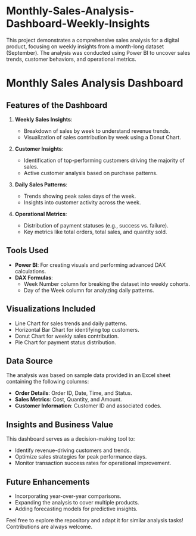 # Monthly-Sales-Analysis-Dashboard-Weekly-Insights
This project demonstrates a comprehensive sales analysis for a digital product, focusing on weekly insights from a month-long dataset (September). The analysis was conducted using Power BI to uncover sales trends, customer behaviors, and operational metrics.

# Monthly Sales Analysis Dashboard

## Features of the Dashboard
1. **Weekly Sales Insights**:
   - Breakdown of sales by week to understand revenue trends.
   - Visualization of sales contribution by week using a Donut Chart.

2. **Customer Insights**:
   - Identification of top-performing customers driving the majority of sales.
   - Active customer analysis based on purchase patterns.

3. **Daily Sales Patterns**:
   - Trends showing peak sales days of the week.
   - Insights into customer activity across the week.

4. **Operational Metrics**:
   - Distribution of payment statuses (e.g., success vs. failure).
   - Key metrics like total orders, total sales, and quantity sold.

## Tools Used
- **Power BI**: For creating visuals and performing advanced DAX calculations.
- **DAX Formulas**:
   - Week Number column for breaking the dataset into weekly cohorts.
   - Day of the Week column for analyzing daily patterns.

## Visualizations Included
- Line Chart for sales trends and daily patterns.
- Horizontal Bar Chart for identifying top customers.
- Donut Chart for weekly sales contribution.
- Pie Chart for payment status distribution.

## Data Source
The analysis was based on sample data provided in an Excel sheet containing the following columns:
- **Order Details**: Order ID, Date, Time, and Status.
- **Sales Metrics**: Cost, Quantity, and Amount.
- **Customer Information**: Customer ID and associated codes.

## Insights and Business Value
This dashboard serves as a decision-making tool to:
- Identify revenue-driving customers and trends.
- Optimize sales strategies for peak performance days.
- Monitor transaction success rates for operational improvement.

## Future Enhancements
- Incorporating year-over-year comparisons.
- Expanding the analysis to cover multiple products.
- Adding forecasting models for predictive insights.

Feel free to explore the repository and adapt it for similar analysis tasks! Contributions are always welcome.
